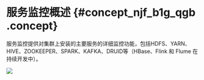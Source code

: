 # 服务监控概述 {#concept_njf_b1g_qgb .concept}

服务监控提供对集群上安装的主要服务的详细监控功能，包括HDFS、YARN、HIVE、ZOOKEEPER、SPARK、KAFKA、DRUID等（HBase、Flink 和 Flume 在持续开发中）。

![](http://static-aliyun-doc.oss-cn-hangzhou.aliyuncs.com/assets/img/123004/154996073938514_zh-CN.png)

